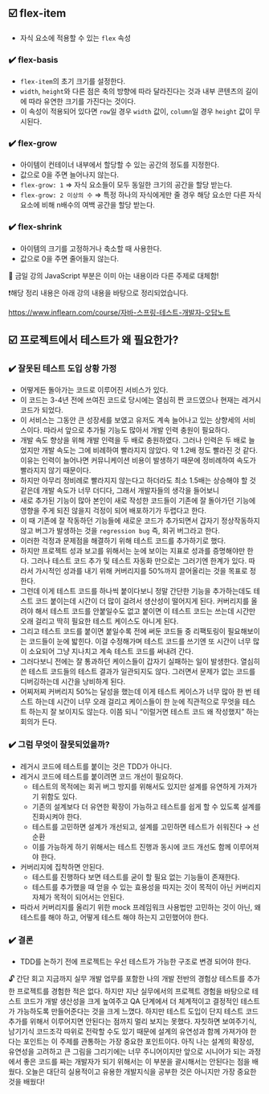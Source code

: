 ## ☑️ flex-item

- 자식 요소에 적용할 수 있는 `flex` 속성

### ✔️ flex-basis

- `flex-item`의 초기 크기를 설정한다.
- `width`, `height`와 다른 점은 축의 방향에 따라 달라진다는 것과 내부 콘텐츠의 길이에 따라 유연한 크기를 가진다는 것이다.
- 이 속성이 적용되어 있다면 `row`일 경우 `width` 값이, `column`일 경우 `height` 값이 무시된다.

### ✔️ flex-grow

- 아이템이 컨테이너 내부에서 할당할 수 있는 공간의 정도를 지정한다.
- 값으로 0을 주면 늘어나지 않는다.
- `flex-grow: 1` ⇒ 자식 요소들이 모두 동일한 크기의 공간을 할당 받는다.
- `flex-grow: 2 이상의 수` ⇒ 특정 하나의 자식에게만 줄 경우 해당 요소만 다른 자식요소에 비해 n배수의 여백 공간을 할당 받는다.

### ✔️ flex-shrink

- 아이템의 크기를 고정하거나 축소할 때 사용한다.
- 값으로 0을 주면 줄어들지 않는다.

<aside>
🌟 금일 강의 JavaScript 부분은 이미 아는 내용이라 다른 주제로 대체함!
</aside>

❗️해당 정리 내용은 아래 강의 내용을 바탕으로 정리되었습니다.

https://www.inflearn.com/course/자바-스프링-테스트-개발자-오답노트

## ☑️ 프로젝트에서 테스트가 왜 필요한가?

### ✔️ 잘못된 테스트 도입 상황 가정

- 어떻게든 돌아가는 코드로 이루어진 서비스가 있다.
- 이 코드는 3-4년 전에 쓰여진 코드로 당시에는 열심히 짠 코드였으나 현재는 레거시 코드가 되었다.
- 이 서비스는 그동안 큰 성장세를 보였고 유저도 계속 늘어나고 있는 상향세의 서비스이다. 따라서 앞으로 추가될 기능도 많아서 개발 인력 충원이 필요하다.
- 개발 속도 향상을 위해 개발 인력을 두 배로 충원하였다. 그러나 인력은 두 배로 늘었지만 개발 속도는 그에 비례하여 빨라지지 않았다. 약 1.2배 정도 빨라진 것 같다. 이유는 인력이 늘어나면 커뮤니케이션 비용이 발생하기 때문에 정비례하여 속도가 빨라지지 않기 때문이다.
- 하지만 아무리 정비례로 빨라지지 않는다고 하더라도 최소 1.5배는 상승해야 할 것 같은데 개발 속도가 너무 더디다, 그래서 개발자들의 생각을 들어보니
- 새로 추가된 기능이 많아 본인이 새로 작성한 코드들이 기존에 잘 돌아가던 기능에 영향을 주게 되진 않을지 걱정이 되어 배포하기가 두렵다고 한다.
- 이 때 기존에 잘 작동하던 기능들에 새로운 코드가 추가되면서 갑자기 정상작동하지 않고 버그가 발생하는 것을 `regression bug` 즉, 회귀 버그라고 한다.
- 이러한 걱정과 문제점을 해결하기 위해 테스트 코드를 추가하기로 했다.
- 하지만 프로젝트 성과 보고를 위해서는 눈에 보이는 지표로 성과를 증명해야만 한다. 그러나 테스트 코드 추가 및 테스트 자동화 만으로는 그러기엔 한계가 있다. 따라서 가시적인 성과를 내기 위해 커버리지를 50%까지 끌어올리는 것을 목표로 정한다.
- 그런데 이게 테스트 코드를 하나씩 붙이다보니 정말 간단한 기능을 추가하는데도 테스트 코드 붙이는데 시간이 더 많이 걸려서 생산성이 떨어지게 된다. 커버리지를 올려야 해서 테스트 코드를 안붙일수도 없고 붙이면 이 테스트 코드는 쓰는데 시간만 오래 걸리고 딱히 필요한 테스트 케이스도 아니게 된다.
- 그리고 테스트 코드를 붙이면 붙일수록 전에 써둔 코드들 중 리팩토링이 필요해보이는 코드들이 눈에 밟힌다. 이걸 수정해가며 테스트 코드를 쓰기엔 또 시간이 너무 많이 소요되어 그냥 지나치고 계속 테스트 코드를 써내려 간다.
- 그러다보니 전에는 잘 통과하던 케이스들이 갑자기 실패하는 일이 발생한다. 열심히 쓴 테스트 코드들의 테스트 결과가 일관되지도 않다. 그러면서 문제가 없는 코드를 디버깅하는데 시간을 낭비하게 된다.
- 어찌저찌 커버리지 50%는 달성을 했는데 이게 테스트 케이스가 너무 많아 한 번 테스트 하는데 시간이 너무 오래 걸리고 케이스들이 한 눈에 직관적으로 무엇을 테스트 하는지 잘 보이지도 않는다. 이쯤 되니 “이럴거면 테스트 코드 왜 작성했지” 하는 회의가 든다.

### ✔️ 그럼 무엇이 잘못되었을까?

- 레거시 코드에 테스트를 붙이는 것은 TDD가 아니다.
- 레거시 코드에 테스트를 붙이려면 코드 개선이 필요하다.
  - 테스트의 목적에는 회귀 버그 방지를 위해서도 있지만 설계를 유연하게 가져가기 위함도 있다.
  - 기존의 설계보다 더 유연한 확장이 가능하고 테스트를 쉽게 할 수 있도록 설계를 진화시켜야 한다.
  - 테스트를 고민하면 설계가 개선되고, 설계를 고민하면 테스트가 쉬워진다 → 선순환
  - 이를 가능하게 하기 위해서는 테스트 진행과 동시에 코드 개선도 함께 이루어져야 한다.
- 커버리지에 집착하면 안된다.
  - 테스트를 진행하다 보면 테스트를 굳이 할 필요 없는 기능들이 존재한다.
  - 테스트를 추가했을 때 얻을 수 있는 효용성을 따지는 것이 목적이 아닌 커버리지 자체가 목적이 되어서는 안된다.
- 따라서 커버리지를 올리기 위한 mock 프레임워크 사용법만 고민하는 것이 아닌, 왜 테스트를 해야 하고, 어떻게 테스트 해야 하는지 고민했어야 한다.

### ✔️ 결론

- TDD를 논하기 전에 프로젝트는 우선 테스트가 가능한 구조로 변경 되어야 한다.

<aside>
🔓 간단 회고
지금까지 실무 개발 업무를 포함한 나의 개발 전반의 경험상 테스트를 추가한 프로젝트를 경험한 적은 없다. 하지만 지난 실무에서의 프로젝트 경험을 바탕으로 테스트 코드가 개발 생산성을 크게 높여주고 QA 단계에서 더 체계적이고 결정적인 테스트가 가능하도록 만들어준다는 것을 크게 느꼈다. 하지만 테스트 도입이 단지 테스트 코드 추가를 위해서 이루어지면 안된다는 점까지 멀리 보지는 못했다. 자칫하면 보여주기식, 남기기식 코드조각 따위로 전락할 수도 있기 때문에 설계의 유연성과 함께 가져가야 한다는 포인트는 이 주제를 관통하는 가장 중요한 포인트이다. 아직 나는 설계의 확장성, 유연성을 고려하고 큰 그림을 그리기에는 너무 주니어이지만 앞으로 시니어가 되는 과정에서 좋은 코드를 짜는 개발자가 되기 위해서는 이 부분을 괄시해서는 안된다는 점을 배웠다. 오늘은 대단히 실용적이고 유용한 개발지식을 공부한 것은 아니지만 가장 중요한 것을 배웠다!

</aside>
